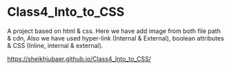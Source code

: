 # Class4_Into_to_CSS
A project based on html &amp; css. Here we have add image from both file path &amp; cdn, Also we have used hyper-link (Internal &amp; External), boolean attributes &amp; CSS (Inline, internal &amp; external).  

https://sheikhjubaer.github.io/Class4_Into_to_CSS/
